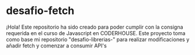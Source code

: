 # desafio-fetch
¡Hola! Este repositorio ha sido creado para poder cumplir con la consigna requerida en el curso de Javascript en CODERHOUSE. Este proyecto toma como base mi repositorio "desafio-librerias-" para realizar modificaciones y añadir fetch y comenzar a consumir API's
